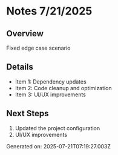 # Notes 7/21/2025

## Overview
Fixed edge case scenario

## Details
- Item 1: Dependency updates
- Item 2: Code cleanup and optimization
- Item 3: UI/UX improvements

## Next Steps
1. Updated the project configuration
2. UI/UX improvements

Generated on: 2025-07-21T07:19:27.003Z
